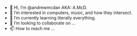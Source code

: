 - 👋 Hi, I’m @andrewmcdan AKA: A.McD.
- 👀 I’m interested in computers, music, and how they intersect.
- 🌱 I’m currently learning literally everything.
- 💞️ I’m looking to collaborate on ...
- 📫 How to reach me ...
